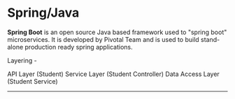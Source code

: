 # Spring/Java

**Spring Boot** is an open source Java based framework used to "spring boot" microservices. It is developed by Pivotal Team and is used to build stand-alone production ready spring applications.

Layering -

API Layer (Student)
Service Layer (Student Controller)
Data Access Layer (Student Service)

---
